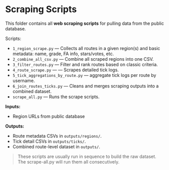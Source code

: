 # Scraping Scripts

This folder contains all **web scraping scripts** for pulling data from the public database.

Scripts:
- `1_region_scrape.py` — Collects all routes in a given region(s) and basic metadata: name, grade, FA info, stars/votes, etc.
- `2_combine_all_csv.py` — Combine all scraped regions into one CSV.
- `3_filter_routes.py` — Filter and rank routes based on classic criteria.
- `4_route_scrape.py` — — Scrapes detailed tick logs.
- `5_tick_aggregations_by_route.py` — aggregate tick logs per route by username.
- `6_join_routes_ticks.py` — Cleans and merges scraping outputs into a combined dataset.
- `scrape_all.py` — Runs the scrape scripts.

**Inputs:**  
- Region URLs from public database

**Outputs:**  
- Route metadata CSVs in `outputs/regions/`.  
- Tick detail CSVs in `outputs/ticks/`.  
- Combined route-level dataset in `outputs/`.  

> These scripts are usually run in sequence to build the raw dataset. The scrape-all.py will run them all consecutively. 





